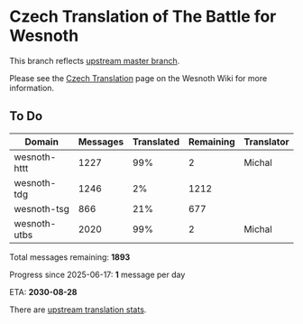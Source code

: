 # Czech Translation of The Battle for Wesnoth

This branch reflects [upstream master branch](https://github.com/wesnoth/wesnoth/tree/master).

Please see the [Czech Translation](https://wiki.wesnoth.org/CzechTranslation) page on the Wesnoth Wiki for more information.

## To Do

Domain | Messages | Translated | Remaining | Translator
------ | -------- | ---------- | --------- | ----------
wesnoth-httt | 1227 | 99% | 2 | Michal
wesnoth-tdg | 1246 | 2% | 1212 |
wesnoth-tsg | 866 | 21% | 677 |
wesnoth-utbs | 2020 | 99% | 2 | Michal

Total messages remaining: **1893**

Progress since 2025-06-17: **1** message per day

ETA: **2030-08-28**

There are [upstream translation stats](https://www.wesnoth.org/gettext/?view=langs&version=master&lang=cs).
